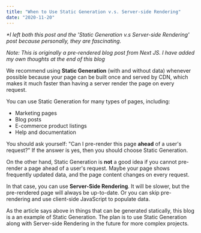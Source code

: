 ```yaml
---
title: "When to Use Static Generation v.s. Server-side Rendering"
date: "2020-11-20"
---
```


_\*I left both this post and the 'Static Generation v.s Server-side Rendering' post because personally, they are fascinating._

_Note: This is originally a pre-rendered blog post from Next JS. I have added my own thoughts at the end of this blog_

We recommend using **Static Generation** (with and without data) whenever possible because your page can be built once and served by CDN, which makes it much faster than having a server render the page on every request.

You can use Static Generation for many types of pages, including:

- Marketing pages
- Blog posts
- E-commerce product listings
- Help and documentation

You should ask yourself: "Can I pre-render this page **ahead** of a user's request?" If the answer is yes, then you should choose Static Generation.

On the other hand, Static Generation is **not** a good idea if you cannot pre-render a page ahead of a user's request. Maybe your page shows frequently updated data, and the page content changes on every request.

In that case, you can use **Server-Side Rendering**. It will be slower, but the pre-rendered page will always be up-to-date. Or you can skip pre-rendering and use client-side JavaScript to populate data.

As the article says above in things that can be generated statically, this blog is a an example of Static Generation. The plan is to use Static Generation along with Server-side Rendering in the future for more complex projects.
